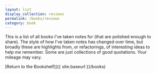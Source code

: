 ```yaml
---
layout: list
display_collection: reviews
permalink: /books/reviews
category: book
---
```


This is a list of all books I've taken notes for (that are polished enough to share). The style of how I've taken notes has changed over time, but broadly these are highlights from, or refactorings, of interesting ideas to help *me* remember. Some are just collections of good quotations. Your mileage may vary.

[Return to the Bookshelf]({{ site.baseurl }}/books)

